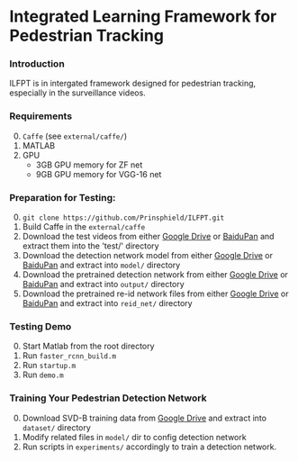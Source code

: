 # Integrated Learning Framework for Pedestrian Tracking

### Introduction

ILFPT is in intergated framework designed for pedestrian tracking, especially in the surveillance videos.


### Requirements 

0. `Caffe` (see `external/caffe/`)
0. MATLAB
0. GPU 
    - 3GB GPU memory for ZF net 
    - 9GB GPU memory for VGG-16 net


### Preparation for Testing:

0.  `git clone https://github.com/Prinsphield/ILFPT.git`
0.  Build Caffe in the `external/caffe`
0.  Download the test videos from either [Google Drive](https://drive.google.com/open?id=0B_ZFgt4zqONCS0lDbmg4NzkxZzQ) or [BaiduPan](https://pan.baidu.com/s/1cvgkJ8) and extract them into the 'test/' directory
0.  Download the detection network model from either [Google Drive](https://drive.google.com/open?id=0B_ZFgt4zqONCaGxfSVJYNXN5X3c) or [BaiduPan](http://pan.baidu.com/s/1mhWzjOs) and extract into `model/` directory
0.  Download the pretrained detection network from either [Google Drive](https://drive.google.com/open?id=0B_ZFgt4zqONCcy12RGF2MVVBQW8) or [BaiduPan](http://pan.baidu.com/s/1gePhQdd) and extract into `output/` directory
0.  Download the pretrained re-id network files from either [Google Drive](https://drive.google.com/open?id=0B_ZFgt4zqONCVUhqc1ZyX21FMWs) or [BaiduPan](http://pan.baidu.com/s/1qYJahB2) and extract into `reid_net/` directory


### Testing Demo

0.  Start Matlab from the root directory
0.  Run `faster_rcnn_build.m`
0.  Run `startup.m`
0.  Run `demo.m` 


### Training Your Pedestrian Detection Network

0.	Download SVD-B training data from [Google Drive](https://drive.google.com/open?id=0B_ZFgt4zqONCV1lIN3ZzRXFTMlE) and extract into `dataset/` directory
0.  Modify related files in `model/` dir to config detection network
0.  Run scripts in `experiments/` accordingly to train a detection network.



